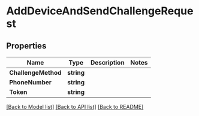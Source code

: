 # AddDeviceAndSendChallengeRequest

## Properties

Name | Type | Description | Notes
------------ | ------------- | ------------- | -------------
**ChallengeMethod** | **string** |  |
**PhoneNumber** | **string** |  |
**Token** | **string** |  |

[[Back to Model list]](../README.md#documentation-for-models) [[Back to API list]](../README.md#documentation-for-api-endpoints) [[Back to README]](../README.md)


